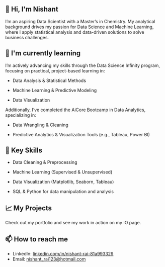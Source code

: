 ## 👋 Hi, I'm Nishant
I’m an aspiring Data Scientist with a Master’s in Chemistry. My analytical background drives my passion for Data Science and Machine Learning, where I apply statistical analysis and data-driven solutions to solve business challenges.

## 🌱 I'm currently learning

I’m actively advancing my skills through the Data Science Infinity program, focusing on practical, project-based learning in:

- Data Analysis & Statistical Methods

- Machine Learning & Predictive Modeling

- Data Visualization

Additionally, I’ve completed the AiCore Bootcamp in Data Analytics, specializing in:

- Data Wrangling & Cleaning

- Predictive Analytics & Visualization Tools (e.g., Tableau, Power BI)

## 🚀 Key Skills

- Data Cleaning & Preprocessing

- Machine Learning (Supervised & Unsupervised)

- Data Visualization (Matplotlib, Seaborn, Tableau)

- SQL & Python for data manipulation and analysis

## 📈 My Projects
Check out my portfolio and see my work in action on my IO page.

## 📫 How to reach me
- LinkedIn: [linkedin.com/in/nishant-rai-81a993329](https://www.linkedin.com/in/nishant-rai-81a993329/)
- Email: nishant_rai123@hotmail.com

<!--
**NishantRai567/NishantRai567** is a ✨ _special_ ✨ repository because its `README.md` (this file) appears on your GitHub profile.
